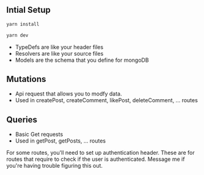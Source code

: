 ## Intial Setup

```sh
yarn install
```
```sh
yarn dev
```

* TypeDefs are like your header files
* Resolvers are like your source files
* Models are the schema that you define for mongoDB

## Mutations

* Api request that allows you to modfy data.
* Used in createPost, createComment, likePost, deleteComment, ... routes

## Queries

* Basic Get requests
* Used in getPost, getPosts, ... routes

For some routes, you'll need to set up authentication header. 
These are for routes that require to check if the user is authenticated.
Message me if you're having trouble figuring this out.
